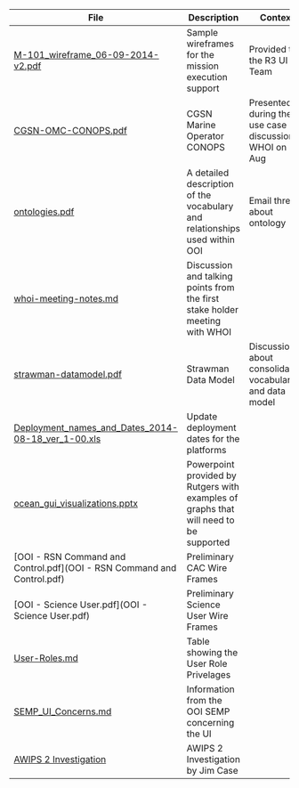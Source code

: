 
| File | Description | Context |
| ---- | ----------- | ------- |
| [M-101_wireframe_06-09-2014-v2.pdf](M-101_wireframe_06-09-2014-v2.pdf) | Sample wireframes for the mission execution support | Provided to the R3 UI Team |
| [CGSN-OMC-CONOPS.pdf](CGSN-OMC-CONOPS.pdf) | CGSN Marine Operator CONOPS | Presented during the use case discussion at WHOI on 8 Aug |
| [ontologies.pdf](ontologies.pdf) | A detailed description of the vocabulary and relationships used within OOI | Email thread about ontology |
| [whoi-meeting-notes.md](whoi-meeting-notes.md) | Discussion and talking points from the first stake holder meeting with WHOI | |
| [strawman-datamodel.pdf](strawman-datamodel.pdf) | Strawman Data Model | Discussion about consolidating vocabulary and data model | 
| [Deployment_names_and_Dates_2014-08-18_ver_1-00.xls](Deployment_names_and_Dates_2014-08-18_ver_1-00.xls) | Update deployment dates for the platforms |
| [ocean_gui_visualizations.pptx](ocean_gui_visualizations.pptx)| Powerpoint provided by Rutgers with examples of graphs that will need to be supported |
| [OOI - RSN Command and Control.pdf](OOI - RSN Command and Control.pdf)| Preliminary CAC Wire Frames|
| [OOI - Science User.pdf](OOI - Science User.pdf)| Preliminary Science User Wire Frames|
| [User-Roles.md](User-Roles.md)| Table showing the User Role Privelages|
| [SEMP_UI_Concerns.md](SEMP_UI_Concerns.md)| Information from the OOI SEMP concerning the UI|
| [AWIPS 2 Investigation](https://docs.google.com/document/d/1UlvtbpJ6kucRLHbtHcWrCaNJ_mCnT-oK5QS7UjZXqiI/edit?usp=sharing)| AWIPS 2 Investigation by Jim Case|

